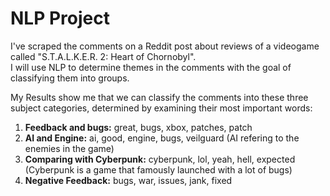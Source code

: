 # NLP Project

I've scraped the comments on a Reddit post about reviews of a videogame called "S.T.A.L.K.E.R. 2: Heart of Chornobyl".  
I will use NLP to determine themes in the comments with the goal of classifying them into groups.

My Results show me that we can classify the comments into these three subject categories, determined by examining their most important words:

1. **Feedback and bugs:** great, bugs, xbox, patches, patch
2. **AI and Engine:** ai, good, engine, bugs, veilguard (AI refering to the enemies in the game)
3. **Comparing with Cyberpunk:** cyberpunk, lol, yeah, hell, expected (Cyberpunk is a game that famously launched with a lot of bugs)
4. **Negative Feedback:** bugs, war, issues, jank, fixed
